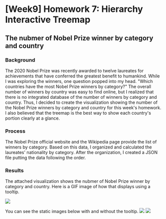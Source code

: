 [Week9] Homework 7: Hierarchy Interactive Treemap
===
## The nubmer of Nobel Prize winner by category and country

### Background
The 2020 Nobel Prize was recently awarded to twelve laureates for achievements that have conferred the greatest benefit to humankind.
While I was exploring the winners, one question popped into my head. "Which countries have the most Nobel Prize winners by category?"
The overall number of winners by country was easy to find online, but I realized that there is no integrated database of the number of winners by category and country. Thus, I decided to create the visualization showing the number of the Nobel Prize winners by category and country for this week's homework. I also believed that the treemap is the best way to show each country's portion clearly at a glance.

### Process
The Nobel Prize official website and the Wikipedia page provide the list of winners by category. Based on this data, I organized and calculated the laureates' nationality by category.
After the organization, I created a JSON file putting the data following the order.

### Results
The attached visualization shows the nubmer of Nobel Prize winner by category and country.
Here is a GIF image of how that displays using a tooltip.

<img src="https://github.com/jwoo24/JihyeWoo-ProgVisFA20/blob/master/hw7/hw7_screenshot_animated.gif?raw=true">

You can see the static images below with and without the tooltip.
<img src="https://github.com/jwoo24/JihyeWoo-ProgVisFA20/blob/master/hw7/hw7_screenshot_1.png?raw=true">
<img src="https://github.com/jwoo24/JihyeWoo-ProgVisFA20/blob/master/hw7/hw7_screenshot_2.png?raw=true">
